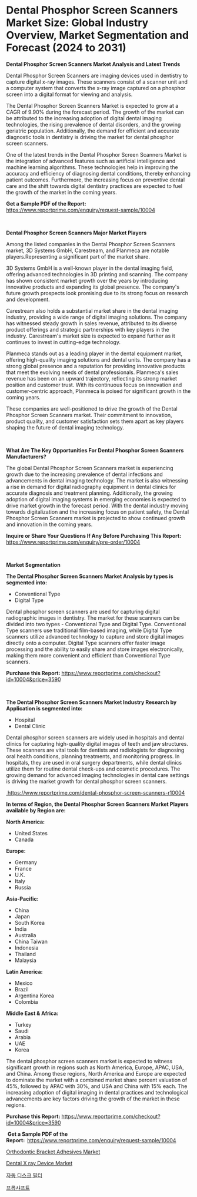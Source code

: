 <p><h1>Dental Phosphor Screen Scanners Market Size: Global Industry Overview, Market Segmentation and Forecast (2024 to 2031)</h1></p><p><strong>Dental Phosphor Screen Scanners Market Analysis and Latest Trends</strong></p>
<p><p>Dental Phosphor Screen Scanners are imaging devices used in dentistry to capture digital x-ray images. These scanners consist of a scanner unit and a computer system that converts the x-ray image captured on a phosphor screen into a digital format for viewing and analysis.</p><p>The Dental Phosphor Screen Scanners Market is expected to grow at a CAGR of 9.90% during the forecast period. The growth of the market can be attributed to the increasing adoption of digital dental imaging technologies, the rising prevalence of dental disorders, and the growing geriatric population. Additionally, the demand for efficient and accurate diagnostic tools in dentistry is driving the market for dental phosphor screen scanners.</p><p>One of the latest trends in the Dental Phosphor Screen Scanners Market is the integration of advanced features such as artificial intelligence and machine learning algorithms. These technologies help in improving the accuracy and efficiency of diagnosing dental conditions, thereby enhancing patient outcomes. Furthermore, the increasing focus on preventive dental care and the shift towards digital dentistry practices are expected to fuel the growth of the market in the coming years.</p></p>
<p><strong>Get a Sample PDF of the Report:&nbsp;</strong> <a href="https://www.reportprime.com/enquiry/request-sample/10004">https://www.reportprime.com/enquiry/request-sample/10004</a></p>
<p>&nbsp;</p>
<p><strong>Dental Phosphor Screen Scanners Major Market Players</strong></p>
<p><p>Among the listed companies in the Dental Phosphor Screen Scanners market, 3D Systems GmbH, Carestream, and Planmeca are notable players.Representing a significant part of the market share.</p><p>3D Systems GmbH is a well-known player in the dental imaging field, offering advanced technologies in 3D printing and scanning. The company has shown consistent market growth over the years by introducing innovative products and expanding its global presence. The company's future growth prospects look promising due to its strong focus on research and development.</p><p>Carestream also holds a substantial market share in the dental imaging industry, providing a wide range of digital imaging solutions. The company has witnessed steady growth in sales revenue, attributed to its diverse product offerings and strategic partnerships with key players in the industry. Carestream's market size is expected to expand further as it continues to invest in cutting-edge technology.</p><p>Planmeca stands out as a leading player in the dental equipment market, offering high-quality imaging solutions and dental units. The company has a strong global presence and a reputation for providing innovative products that meet the evolving needs of dental professionals. Planmeca's sales revenue has been on an upward trajectory, reflecting its strong market position and customer trust. With its continuous focus on innovation and customer-centric approach, Planmeca is poised for significant growth in the coming years.</p><p>These companies are well-positioned to drive the growth of the Dental Phosphor Screen Scanners market. Their commitment to innovation, product quality, and customer satisfaction sets them apart as key players shaping the future of dental imaging technology.</p></p>
<p>&nbsp;</p>
<p><strong>What Are The Key Opportunities For Dental Phosphor Screen Scanners Manufacturers?</strong></p>
<p><p>The global Dental Phosphor Screen Scanners market is experiencing growth due to the increasing prevalence of dental infections and advancements in dental imaging technology. The market is also witnessing a rise in demand for digital radiography equipment in dental clinics for accurate diagnosis and treatment planning. Additionally, the growing adoption of digital imaging systems in emerging economies is expected to drive market growth in the forecast period. With the dental industry moving towards digitalization and the increasing focus on patient safety, the Dental Phosphor Screen Scanners market is projected to show continued growth and innovation in the coming years.</p></p>
<p><strong>Inquire or Share Your Questions If Any Before Purchasing This Report:</strong> <a href="https://www.reportprime.com/enquiry/pre-order/10004">https://www.reportprime.com/enquiry/pre-order/10004</a></p>
<p>&nbsp;</p>
<p><strong>Market Segmentation</strong></p>
<p><strong>The Dental Phosphor Screen Scanners Market Analysis by types is segmented into:</strong></p>
<p><ul><li>Conventional Type</li><li>Digital Type</li></ul></p>
<p><p>Dental phosphor screen scanners are used for capturing digital radiographic images in dentistry. The market for these scanners can be divided into two types - Conventional Type and Digital Type. Conventional Type scanners use traditional film-based imaging, while Digital Type scanners utilize advanced technology to capture and store digital images directly onto a computer. Digital Type scanners offer faster image processing and the ability to easily share and store images electronically, making them more convenient and efficient than Conventional Type scanners.</p></p>
<p><strong>Purchase this Report:&nbsp;</strong><a href="https://www.reportprime.com/checkout?id=10004&price=3590">https://www.reportprime.com/checkout?id=10004&price=3590</a></p>
<p>&nbsp;</p>
<p><strong>The Dental Phosphor Screen Scanners Market Industry Research by Application is segmented into:</strong></p>
<p><ul><li>Hospital</li><li>Dental Clinic</li></ul></p>
<p><p>Dental phosphor screen scanners are widely used in hospitals and dental clinics for capturing high-quality digital images of teeth and jaw structures. These scanners are vital tools for dentists and radiologists for diagnosing oral health conditions, planning treatments, and monitoring progress. In hospitals, they are used in oral surgery departments, while dental clinics utilize them for routine dental check-ups and cosmetic procedures. The growing demand for advanced imaging technologies in dental care settings is driving the market growth for dental phosphor screen scanners.</p></p>
<p><a href="https://www.reportprime.com/dental-phosphor-screen-scanners-r10004">&nbsp;https://www.reportprime.com/dental-phosphor-screen-scanners-r10004</a></p>
<p><strong>In terms of Region, the Dental Phosphor Screen Scanners Market Players available by Region are:</strong></p>
<p>
    <p> <strong> North America: </strong>
        <ul>
            <li>United States</li>
            <li>Canada</li>
        </ul>
        </p> 
    <p> <strong> Europe: </strong>
        <ul>
            <li>Germany</li>
            <li>France</li>
            <li>U.K.</li>
            <li>Italy</li>
            <li>Russia</li>
        </ul>
        </p> 
    <p> <strong> Asia-Pacific: </strong>
        <ul>
            <li>China</li>
            <li>Japan</li>
            <li>South Korea</li>
            <li>India</li>
            <li>Australia</li>
            <li>China Taiwan</li>
            <li>Indonesia</li>
            <li>Thailand</li>
            <li>Malaysia</li>
        </ul>
        </p> 
    <p> <strong> Latin America: </strong>
        <ul>
            <li>Mexico</li>
            <li>Brazil</li>
            <li>Argentina Korea</li>
            <li>Colombia</li>
        </ul>
        </p> 
    <p> <strong> Middle East & Africa: </strong>
        <ul>
            <li>Turkey</li>
            <li>Saudi</li>
            <li>Arabia</li>
            <li>UAE</li>
            <li>Korea</li>
        </ul>
    </p>
    </p>
<p><p>The dental phosphor screen scanners market is expected to witness significant growth in regions such as North America, Europe, APAC, USA, and China. Among these regions, North America and Europe are expected to dominate the market with a combined market share percent valuation of 45%, followed by APAC with 30%, and USA and China with 15% each. The increasing adoption of digital imaging in dental practices and technological advancements are key factors driving the growth of the market in these regions.</p></p>
<p><strong>Purchase this Report: </strong><a href="https://www.reportprime.com/checkout?id=10004&price=3590">https://www.reportprime.com/checkout?id=10004&price=3590</a></p>
<p>&nbsp;<strong>Get a Sample PDF of the Report:&nbsp;&nbsp;</strong><a href="https://www.reportprime.com/enquiry/request-sample/10004">https://www.reportprime.com/enquiry/request-sample/10004</a></p>
<p><strong></strong></p>
<p><p><a href="https://github.com/nicoletavirag/Market-Research-Report-List-2/blob/main/orthodontic-bracket-adhesives-market.md">Orthodontic Bracket Adhesives Market</a></p><p><a href="https://github.com/redneck06/Market-Research-Report-List-2/blob/main/dental-x-ray-device-market.md">Dental X ray Device Market</a></p><p><a href="https://medium.com/@frankfurter67567/%EC%9E%90%EB%8F%99-%EB%94%94%EC%8A%A4%ED%81%AC-%ED%95%84%ED%84%B0-%EC%8B%9C%EC%9E%A5-%EB%B3%B4%EA%B3%A0%EC%84%9C%EB%8A%94-%EC%9D%B4-%EC%8B%9C%EC%9E%A5%EC%9D%98-%EC%B5%9C%EC%8B%A0-%ED%8A%B8%EB%A0%8C%EB%93%9C%EC%99%80-%EC%84%B1%EC%9E%A5-%EA%B8%B0%ED%9A%8C%EB%A5%BC-%EB%B3%B4%EC%97%AC%EC%A4%8D%EB%8B%88%EB%8B%A4-2363ac7244e1">자동 디스크 필터</a></p><p><a href="https://github.com/LanceOlsotn8978/Market-Research-Report-List-1/blob/main/900909821624.md">프롭샤프트</a></p></p>